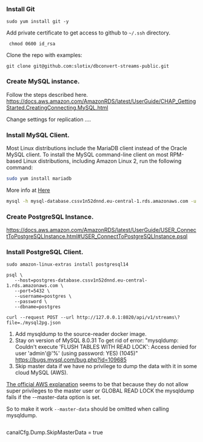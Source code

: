 ### Install Git
```
sudo yum install git -y
```
Add private certificate to get access to github to `~/.ssh` directory.

```
 chmod 0600 id_rsa
```
Clone the repo with examples:
```
git clone git@github.com:slotix/dbconvert-streams-public.git
```
### Create MySQL instance.
Follow the steps described here. 
https://docs.aws.amazon.com/AmazonRDS/latest/UserGuide/CHAP_GettingStarted.CreatingConnecting.MySQL.html

Change settings for replication 
....

### Install MySQL Client.

Most Linux distributions include the MariaDB client instead of the Oracle MySQL client. To install the MySQL command-line client on most RPM-based Linux distributions, including Amazon Linux 2, run the following command:


```bash
sudo yum install mariadb
```

More info at [Here](https://docs.aws.amazon.com/AmazonRDS/latest/UserGuide/USER_ConnectToInstance.html)


```bash
mysql -h mysql-database.cssv1n52dnnd.eu-central-1.rds.amazonaws.com -u admin -p12345678
```

### Create PostgreSQL Instance.
https://docs.aws.amazon.com/AmazonRDS/latest/UserGuide/USER_ConnectToPostgreSQLInstance.html#USER_ConnectToPostgreSQLInstance.psql



### Install PostgreSQL Client.

```
sudo amazon-linux-extras install postgresql14
```
```
psql \
   --host=postgres-database.cssv1n52dnnd.eu-central-1.rds.amazonaws.com \
   --port=5432 \
   --username=postgres \
   --password \
   --dbname=postgres 
```

```
curl --request POST --url http://127.0.0.1:8020/api/v1/streams\?file=./mysql2pg.json
```


1. Add mysqldump to the source-reader docker image.  
1. Stay on version of MySQL 8.0.31
To get rid of error: "mysqldump: Couldn't execute 'FLUSH TABLES WITH READ LOCK': Access denied for user 'admin'@'%' (using password: YES) (1045)"
https://bugs.mysql.com/bug.php?id=109685
1. Skip master data if we have no privilege to dump the data with it in some cloud MySQL (AWS).

[The official AWS explanation](https://aws.amazon.com/premiumsupport/knowledge-center/mysqldump-error-rds-mysql-mariadb) seems to be that because they do not allow super privileges to the master user or GLOBAL READ LOCK the mysqldump fails if the --master-data option is set.

So to make it work `--master-data` should be omitted when calling mysqldump.

``` mysqldump --host=database-3.cssv1n52dnnd.eu-central-1.rds.amazonaws.com --port=3306 --user=admin --password=12345678  --single-transaction --skip-lock-tables --compact --skip-opt --quick --no-create-info --skip-extended-insert --skip-tz-utc --hex-blob --default-character-set=utf8 --column-statistics=0 source products
```

  canalCfg.Dump.SkipMasterData = true
